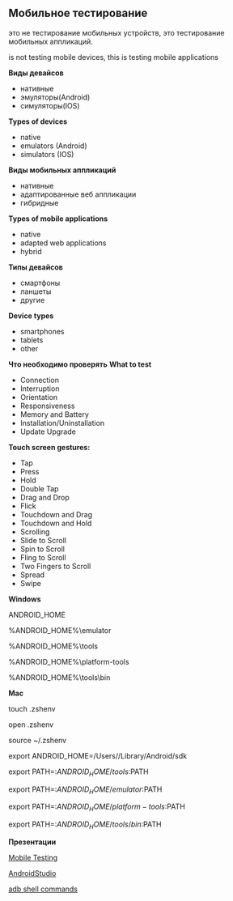 ## Мобильное тестирование
это не тестирование мобильных устройств, это тестирование мобильных аппликаций.

is not testing mobile devices, this is testing mobile applications

**Виды девайсов**
- нативные
- эмуляторы(Android)
- симуляторы(IOS)

**Types of devices**
- native
- emulators (Android)
- simulators (IOS)

**Виды мобильных аппликаций**
- нативные
- адаптированные веб аппликации
- гибридные

**Types of mobile applications**
- native
- adapted web applications
- hybrid

**Типы девайсов**
- смартфоны
- ланшеты
- другие 

**Device types**
- smartphones
- tablets
- other

**Что необходимо проверять**
**What to test**
- Connection
- Interruption
- Orientation
- Responsiveness
- Memory and Battery
- Installation/Uninstallation
- Update Upgrade 

**Touch screen gestures:**

* Tap
* Press
* Hold
* Double Tap
* Drag and Drop
* Flick
* Touchdown and Drag
* Touchdown and Hold
* Scrolling
* Slide to Scroll
* Spin to Scroll
* Fling to Scroll
* Two Fingers to Scroll
* Spread
* Swipe

**Windows**

ANDROID_HOME

%ANDROID_HOME%\emulator

%ANDROID_HOME%\tools

%ANDROID_HOME%\platform-tools

%ANDROID_HOME%\tools\bin

**Mac**

touch .zshenv

open .zshenv

source ~/.zshenv

export ANDROID_HOME=/Users//Library/Android/sdk

export PATH=:$ANDROID_HOME/tools:$PATH

export PATH=:$ANDROID_HOME/emulator:$PATH

export PATH=:$ANDROID_HOME/platform-tools:$PATH

export PATH=:$ANDROID_HOME/tools/bin:$PATH


**Презентации**

[Mobile Testing](https://docs.google.com/presentation/d/14sObY42_ySFbDdv46QgheOATYaQ78U4J/edit?usp=sharing&ouid=116447005932578256378&rtpof=true&sd=true)

[AndroidStudio](https://docs.google.com/presentation/d/119PzdNNwWuTOPEqISjT4w6amYrQkZ4gV/edit?usp=sharing&ouid=116447005932578256378&rtpof=true&sd=true)

[adb shell commands](https://docs.google.com/document/d/1zuksH98KWMOI7XDGPRJBW9IqfxZGEQEg/edit?usp=sharing&ouid=116447005932578256378&rtpof=true&sd=true)
